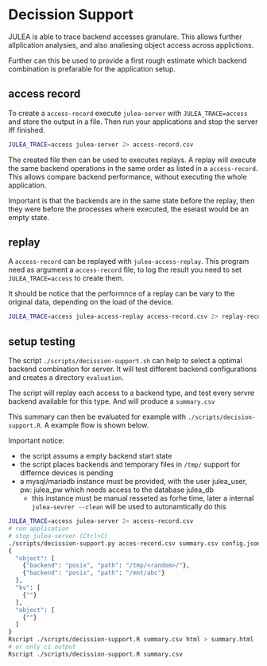 # Decission Support

JULEA is able to trace backend accesses granulare. This allows further
allplication analysies, and also analiesing object access across applictions.

Further can this be used to provide a first rough estimate which backend combination
is prefarable for the application setup.

## access record

To create a `access-record` execute `julea-server` with `JULEA_TRACE=access` and
store the output in a file.
Then run your applications and stop the server iff finished.

```sh
JULEA_TRACE=access julea-server 2> access-record.csv
```

The created file then can be used to executes replays.
A replay will execute the same backend operations in the same order as listed
in a `access-record`. This allows compare backend performance, without
executing the whole application.

Important is that the backends are in the same state before the replay, then they
were before the processes where executed, the eseiast would be an empty state.

## replay

A `access-record` can be replayed with `julea-access-replay`. This program
need as argument a `access-record` file, to log the result you need to set
`JULEA_TRACE=access` to create them.

It should be notice that the performnce of a replay can be vary to the original
data, depending on the load of the device.

```sh
JULEA_TRACE=access julea-access-replay access-record.csv 2> replay-record.csv
```

## setup testing

The script `./scripts/decission-support.sh`  can help to select a optimal backend
combination for server. 
It will test different backend configurations and creates a directory `evaluation`.

The script will replay each access to a backend type, and test every servre
backend available for this type. And will produce a `summary.csv`

This summary can then be evaluated for example with `./scripts/decision-support.R`.
A example flow is shown below.

Important notice:
* the script assums a empty backend start state
* the script places backends and temporary files in `/tmp/` support for differnce devices is pending
* a mysql/mariadb instance must be provided, with the user julea_user, pw: julea_pw which needs access to the database julea_db
  * this instance must be manual resseted as forhe time, later a internal `julea-sevrer --clean` will be used to autonamtically do this

```sh
JULEA_TRACE=access julea-server 2> access-record.csv
# run application
# stop julea-server (Ctrl+C)
./scripts/decission-support.py acces-record.csv summary.csv config.json
{
  "object": [
    {"backend": "posix", "path": "/tmp/<random>/"},
    {"backend": "posix", "path": "/mnt/abc"}
  ],
  "kv": [
    {""}
  ],
  "object": [
    {""}
  ]
}
Rscript ./scripts/decission-support.R summary.csv html > summary.html
# or only ci output
Rscript ./scripts/decission-support.R summary.csv
```


